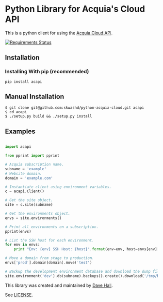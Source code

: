 # Python Library for Acquia's Cloud API

This is a python client for using the [Acquia Cloud API](https://cloudapi.acquia.com/).

[![Requirements Status][2]][1]

## Installation

### Installing With pip (recommended)
`pip install acapi`

## Manual Installation
```
$ git clone git@github.com:skwashd/python-acquia-cloud.git acapi
$ cd acapi
$ ./setup.py build && ./setup.py install
```
## Examples

```python

import acapi

from pprint import pprint

# Acquia subscription name.
subname = 'example'
# Website domain.
domain = 'example.com'

# Instantiate client using environment variables.
c = acapi.Client()

# Get the site object.
site = c.site(subname)

# Get the environments object.
envs = site.environments()

# Print all environments on a subscription.
pprint(envs)

# List the SSH host for each environment.
for env in envs:
    print "Env: {env} SSH Host: {host}".format(env=env, host=envs[env]['ssh_host'])

# Move a domain from stage to production.
envs['prod'].domain(domain).move('test')

# Backup the development environment database and download the dump file.
site.environment('dev').db(subname).backups().create().download('/tmp/backup.sql.gz')

```

This library was created and maintained by [Dave Hall](http://davehall.com.au).

See [LICENSE](LICENSE).

[1]: https://requires.io/github/skwashd/python-acquia-cloud/requirements/
[2]: https://requires.io/github/skwashd/python-acquia-cloud/requirements.svg?style=flat
